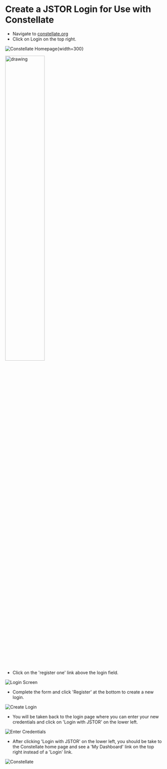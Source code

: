 # Create a JSTOR Login for Use with Constellate

 - Navigate to <a href="http://constellate.org">constellate.org</a>
 - Click on Login on the top right.

![Constellate Homepage](/CreateLogin/images/Screenshot-1.png){width=300}

<img src="/CreateLogin/images/Screenshot-1.png" alt="drawing" width="50%"/>

 - Click on the 'register one' link above the login field.

![Login Screen](/CreateLogin/images/Screenshot-2.png)
 - Complete the form and click 'Register' at the bottom to create a new login.

![Create Login](/CreateLogin/images/Screenshot-3.png)
 - You will be taken back to the login page where you can enter your new credentials and click on 'Login with JSTOR' on the lower left.

![Enter Credentials](/CreateLogin/images/Screenshot-4.png)
 - After clicking 'Login with JSTOR' on the lower left, you should be take to the Constellate home page and see a 'My Dashboard' link on the top right instead of a 'Login' link.

![Constellate](/CreateLogin/images/Screenshot-5.png)


